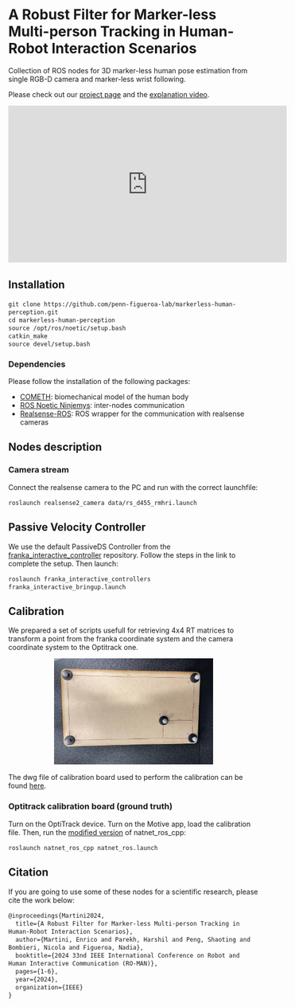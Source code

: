 # A Robust Filter for Marker-less Multi-person Tracking in Human-Robot Interaction Scenarios
Collection of ROS nodes for 3D marker-less human pose estimation from single RGB-D camera and marker-less wrist following.

Please check out our
[project page](https://penn-figueroa-lab.github.io/markerless-human-perception/)
and the [explanation video](https://penn-figueroa-lab.github.io/markerless-human-perception/).

<p align="center">
<iframe width="560" height="315" src="https://www.youtube.com/embed/8sS7gowsk3o?si=UgKJMbCoYi3J_Se9" title="YouTube video player" frameborder="0" allow="accelerometer; autoplay; clipboard-write; encrypted-media; gyroscope; picture-in-picture; web-share" referrerpolicy="strict-origin-when-cross-origin" allowfullscreen></iframe>
</p>

## Installation

```
git clone https://github.com/penn-figueroa-lab/markerless-human-perception.git
cd markerless-human-perception
source /opt/ros/noetic/setup.bash
catkin_make
source devel/setup.bash
```

### Dependencies
Please follow the installation of the following packages:
- [COMETH](https://github.com/PARCO-LAB/COMETH): biomechanical model of the human body
- [ROS Noetic Ninjemys](https://wiki.ros.org/noetic): inter-nodes communication 
- [Realsense-ROS](https://github.com/IntelRealSense/realsense-ros/tree/ros1-legacy): ROS wrapper for the communication with realsense cameras

## Nodes description

### Camera stream
Connect the realsense camera to the PC and run with the correct launchfile:

```
roslaunch realsense2_camera data/rs_d455_rmhri.launch
```

## Passive Velocity Controller
We use the default PassiveDS Controller from the [franka_interactive_controller](https://github.com/penn-figueroa-lab/franka_interactive_controllers) repository. Follow the steps in the link to complete the setup. Then launch:

```
roslaunch franka_interactive_controllers franka_interactive_bringup.launch
```

## Calibration 
We prepared a set of scripts usefull for retrieving 4x4 RT matrices to transform a point from the franka coordinate system and the camera coordinate system to the Optitrack one.
<!-- ![plot](./static/calib_board.jpg) -->
<p align="center">
<img src="./static/calib_board.jpg" width="320"/>
</p>

The dwg file of calibration board used to perform the calibration can be found [here](data/calib_board.dwg).



### Optitrack calibration board (ground truth)
Turn on the OptiTrack device. Turn on the Motive app, load the calibration file.
Then, run the [modified version](https://github.com/hparekh15/natnet_ros_cpp) of natnet_ros_cpp:

```
roslaunch natnet_ros_cpp natnet_ros.launch
```



<!-- ### Camera stream
On the PC connected to the robot, launch the two camera streams:
```
roslaunch realsense2_camera rs_d435_rmhri.launch
roslaunch realsense2_camera rs_d455_rmhri.launch
```

On PC1 run the real-time 3D pose estimator (i.e., OpenPose):
```
cd scritps
python3 human_pose_estimator.py
``` -->

## Citation
If you are going to use some of these nodes for a scientific research, please cite the work below:
```
@inproceedings{Martini2024,
  title={A Robust Filter for Marker-less Multi-person Tracking in Human-Robot Interaction Scenarios},
  author={Martini, Enrico and Parekh, Harshil and Peng, Shaoting and Bombieri, Nicola and Figueroa, Nadia},
  booktitle={2024 33nd IEEE International Conference on Robot and Human Interactive Communication (RO-MAN)},
  pages={1-6},
  year={2024},
  organization={IEEE}
}
```